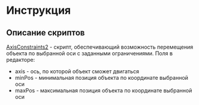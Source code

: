 # Инструкция
## Описание скриптов
[AxisConstraints2](https://github.com/Yudjerick/Inversia/blob/master/Assets/Mechanics/Scripts/AxisConstraints2.cs) - скрипт, обеспечивающий возможность перемещения объекта по выбранной оси с заданными ограничениями.
Поля в редакторе: 
+ axis - ось, по которой объект сможет двигаться
+ minPos - минимальная позиция объекта по координате выбранной оси
+ maxPos - максимальная позиция объекта по координате выбранной оси
